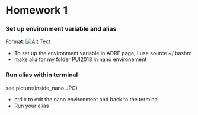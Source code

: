 # Homework 1

###  Set up environment variable and alias 


Format: ![Alt Text](PUI2018_jl9200/PUI2018_jl9200/HW1_jl9200/docker_nanobashrc.JPG)


  - To set up the environment variable in ADRF page, I use source ~/.bashrc
  - make alia for my folder PUI2018 in nano environement



### Run alias within terminal 


see picture(inside_nano.JPG)

  - ctrl x to exit the nano environment and back to the terminal
  - Run your alias
